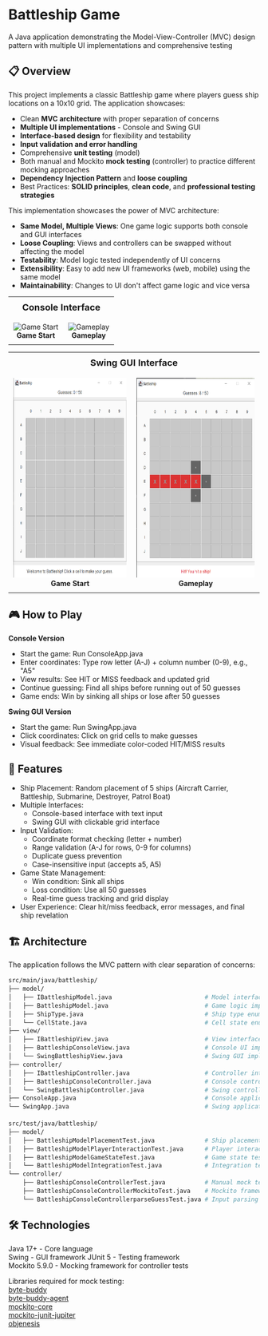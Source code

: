 # Battleship Game

A Java application demonstrating the Model-View-Controller (MVC) design pattern with multiple UI implementations and comprehensive testing

## 📋 Overview

This project implements a classic Battleship game where players guess ship locations on a 10x10 grid. The application showcases:

- Clean **MVC architecture** with proper separation of concerns
- **Multiple UI implementations** - Console and Swing GUI
- **Interface-based design** for flexibility and testability
- **Input validation and error handling**
- Comprehensive **unit testing** (model)
- Both manual and Mockito **mock testing** (controller) to practice different mocking approaches
- **Dependency Injection Pattern** and **loose coupling**
- Best Practices: **SOLID principles**, **clean code**, and **professional testing strategies**

This implementation showcases the power of MVC architecture:  

- **Same Model, Multiple Views**: One game logic supports both console and GUI interfaces
- **Loose Coupling**: Views and controllers can be swapped without affecting the model
- **Testability**: Model logic tested independently of UI concerns
- **Extensibility**: Easy to add new UI frameworks (web, mobile) using the same model
- **Maintainability**: Changes to UI don't affect game logic and vice versa

<div align="center">
  <table>
    <tr>
      <th colspan="2" style="text-align: center; padding: 10px; font-size: 18px;">Console Interface</th>
    </tr>
    <tr>
      <td style="text-align: center; padding: 10px;">
        <img src="imgs/bg1.jpg" alt="Game Start" height="400"/>
        <br><b>Game Start</b>
      </td>
      <td style="text-align: center; padding: 10px;">
        <img src="imgs/bg2.jpg" alt="Gameplay" height="400"/>
        <br><b>Gameplay</b>
      </td>
    </tr>
  </table>
</div>

<div align="center">
  <table>
    <th colspan="2" style="text-align: center; padding: 10px; font-size: 18px;">Swing GUI Interface</th>
    </tr>
    <tr>
      <td style="text-align: center; padding: 10px;">
        <img src="imgs/bg3.png" alt="Game Start" height="400"/>
        <br><b>Game Start</b>
      </td>
      <td style="text-align: center; padding: 10px;">
        <img src="imgs/bg4.png" alt="Gameplay" height="400"/>
        <br><b>Gameplay</b>
      </td>
    </tr>
  </table>
</div>

## 🎮 How to Play

**Console Version**

- Start the game: Run ConsoleApp.java
- Enter coordinates: Type row letter (A-J) + column number (0-9), e.g., "A5"
- View results: See HIT or MISS feedback and updated grid
- Continue guessing: Find all ships before running out of 50 guesses
- Game ends: Win by sinking all ships or lose after 50 guesses

**Swing GUI Version**

- Start the game: Run SwingApp.java
- Click coordinates: Click on grid cells to make guesses
- Visual feedback: See immediate color-coded HIT/MISS results

## 🚀 Features

- Ship Placement: Random placement of 5 ships (Aircraft Carrier, Battleship, Submarine, Destroyer, Patrol Boat)
- Multiple Interfaces:
  - Console-based interface with text input
  - Swing GUI with clickable grid interface
- Input Validation:
  - Coordinate format checking (letter + number)
  - Range validation (A-J for rows, 0-9 for columns)
  - Duplicate guess prevention
  - Case-insensitive input (accepts a5, A5)
- Game State Management:
  - Win condition: Sink all ships
  - Loss condition: Use all 50 guesses
  - Real-time guess tracking and grid display
- User Experience: Clear hit/miss feedback, error messages, and final ship revelation

## 🏗️ Architecture
The application follows the MVC pattern with clear separation of concerns:

```bash
src/main/java/battleship/
├── model/
│   ├── IBattleshipModel.java                          # Model interface
│   ├── BattleshipModel.java                           # Game logic implementation
│   ├── ShipType.java                                  # Ship type enumeration
│   └── CellState.java                                 # Cell state enumeration
├── view/
│   ├── IBattleshipView.java                           # View interface
│   ├── BattleshipConsoleView.java                     # Console UI implementation
│   └── SwingBattleshipView.java                       # Swing GUI implementation
├── controller/
│   ├── IBattleshipController.java                     # Controller interface
│   ├── BattleshipConsoleController.java               # Console controller implementation
│   └── SwingBattleshipController.java                 # Swing controller implementation
├── ConsoleApp.java                                    # Console application entry point
└── SwingApp.java                                      # Swing application entry point

src/test/java/battleship/
├── model/
│   ├── BattleshipModelPlacementTest.java              # Ship placement tests
│   ├── BattleshipModelPlayerInteractionTest.java      # Player interaction tests
│   ├── BattleshipModelGameStateTest.java              # Game state tests
│   └── BattleshipModelIntegrationTest.java            # Integration tests
└── controller/
    ├── BattleshipConsoleControllerTest.java           # Manual mock tests
    ├── BattleshipConsoleControllerMockitoTest.java    # Mockito framework tests
    └── BattleshipConsoleControllerparseGuessTest.java # Input parsing tests
```

## 🛠️ Technologies

Java 17+ - Core language  
Swing - GUI framework
JUnit 5 - Testing framework  
Mockito 5.9.0 - Mocking framework for controller tests  
  
Libraries required for mock testing:  
[byte-buddy](https://repo1.maven.org/maven2/net/bytebuddy/byte-buddy/)  
[byte-buddy-agent](https://repo1.maven.org/maven2/net/bytebuddy/byte-buddy-agent/)  
[mockito-core](https://repo1.maven.org/maven2/org/mockito/mockito-core/)  
[mockito-junit-jupiter](https://repo1.maven.org/maven2/org/mockito/mockito-junit-jupiter/)  
[objenesis](https://repo1.maven.org/maven2/org/objenesis/objenesis/)  
